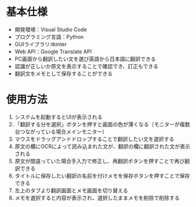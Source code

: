 # 基本仕様
- 開発環境：Visual Studio Code
- プログラミング言語：Python
- GUIライブラリ:tkinter
- Web API：Google Translate API
- PC画面から翻訳したい文を選び英語から日本語に翻訳できる
- 認識が正しいか原文を表示することで確認でき、訂正もできる
- 翻訳文をメモとして保存することができる

# 使用方法
1. システムを起動するとUIが表示される
1. 「翻訳する分を選択」ボタンを押すと画面の色が薄くなる（モニターが複数台つながっている場合メインモニター）
1. マウスをドラッグアンドドロップすることで翻訳したい文を選択する
1. 原文の欄にOCRによって読み込まれた文が、翻訳の欄に翻訳された文が表示される
1. 原文が間違っていた場合手入力で修正し、再翻訳ボタンを押すことで再び翻訳できる
1. タイトルに保存したい翻訳の名前を付けメモを保存ボタンを押すことで保存できる
1. 左上のタブより翻訳画面とメモ画面を切り替える
1. メモを選択すると内容が表示され、選択したままメモを削除で削除する
